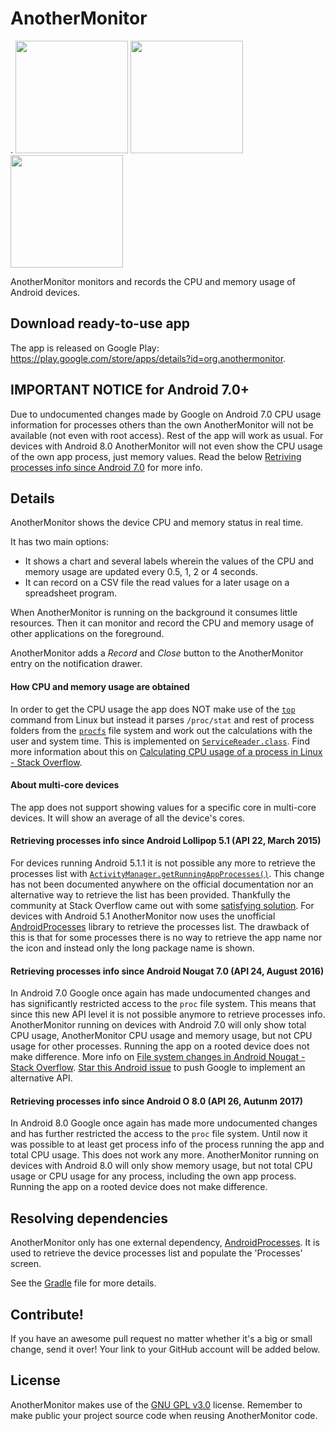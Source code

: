 # AnotherMonitor

.
<img src="https://lh4.ggpht.com/gfwMh4Ih0VD0AaxI8_eh11m6CRu_zSW6-U6F25AjCdlUjCkliWHBgJMhDb3ePdl_EMoT" width="180px" />
<img src="https://lh4.ggpht.com/fugTTF9i76nsfnpWfv34xe1Xz5u4dDWOqbTYkBaPrzud4zPuYIZtQQhEyH7pX9POjYU" width="180px" />
<img src="https://lh5.ggpht.com/96BmklbBOEOgL5mmXZQkofwswLGEzY4Zf6EirtF2nOBgf_cTo86RxuzCInv7etIfNgTO" width="180px" />

AnotherMonitor monitors and records the CPU and memory usage of Android devices.

## Download ready-to-use app

The app is released on Google Play: https://play.google.com/store/apps/details?id=org.anothermonitor.

## IMPORTANT NOTICE for Android 7.0+

Due to undocumented changes made by Google on Android 7.0 CPU usage information for processes others than the own AnotherMonitor will not be available (not even with root access). Rest of the app will work as usual. For devices with Android 8.0 AnotherMonitor will not even show the CPU usage of the own app process, just memory values. Read the below [Retriving processes info since Android 7.0](#retrieving-processes-info-since-android-nougat-70-api-24-august-2016) for more info.

## Details

AnotherMonitor shows the device CPU and memory status in real time.

It has two main options:
- It shows a chart and several labels wherein the values of the CPU and memory usage are updated every 0.5, 1, 2 or 4 seconds.
- It can record on a CSV file the read values for a later usage on a spreadsheet program.

When AnotherMonitor is running on the background it consumes little resources. Then it can monitor and record the CPU and memory usage of other applications on the foreground.

AnotherMonitor adds a *Record* and *Close* button to the AnotherMonitor entry on the notification drawer.

#### How CPU and memory usage are obtained

In order to get the CPU usage the app does NOT make use of the [`top`](https://en.wikipedia.org/wiki/Top_(software)) command from Linux but instead it parses `/proc/stat` and rest of process folders from the [`procfs`](https://en.wikipedia.org/wiki/Procfs) file system and work out the calculations with the user and system time. This is implemented on [`ServiceReader.class`](https://github.com/AntonioRedondo/AnotherMonitor/blob/master/AnotherMonitor/src/main/java/org/anothermonitor/ServiceReader.java#L259). Find more information about this on [Calculating CPU usage of a process in Linux - Stack Overflow](http://stackoverflow.com/questions/1420426/calculating-cpu-usage-of-a-process-in-linux).

#### About multi-core devices

The app does not support showing values for a specific core in multi-core devices. It will show an average of all the device's cores.

#### Retrieving processes info since Android Lollipop 5.1 (API 22, March 2015)

For devices running Android 5.1.1 it is not possible any more to retrieve the processes list with [`ActivityManager.getRunningAppProcesses()`](http://developer.android.com/reference/android/app/ActivityManager.html#getRunningAppProcesses%28%29). This change has not been documented anywhere on the official documentation nor an alternative way to retrieve the list has been provided. Thankfully the community at Stack Overflow came out with some [satisfying solution](http://stackoverflow.com/questions/30619349/android-5-1-1-and-above-getrunningappprocesses-returns-my-application-packag). For devices with Android 5.1 AnotherMonitor now uses the unofficial [AndroidProcesses](https://github.com/jaredrummler/AndroidProcesses) library to retrieve the processes list. The drawback of this is that for some processes there is no way to retrieve the app name nor the icon and instead only the long package name is shown.

#### Retrieving processes info since Android Nougat 7.0 (API 24, August 2016)

In Android 7.0 Google once again has made undocumented changes and has significantly restricted access to the `proc` file system. This means that since this new API level it is not possible anymore to retrieve processes info. AnotherMonitor running on devices with Android 7.0 will only show total CPU usage, AnotherMonitor CPU usage and memory usage, but not CPU usage for other processes. Running the app on a rooted device does not make difference. More info on [File system changes in Android Nougat - Stack Overflow](https://stackoverflow.com/questions/38590140/file-system-changes-in-android-nougat). [Star this Android issue](https://issuetracker.google.com/issues/37091475) to push Google to implement an alternative API.


#### Retrieving processes info since Android O 8.0 (API 26, Autunm 2017)

In Android 8.0 Google once again has made more undocumented changes and has further restricted the access to the `proc` file system. Until now it was possible to at least get process info of the process running the app and total CPU usage. This does not work any more. AnotherMonitor running on devices with Android 8.0 will only show memory usage, but not total CPU usage or CPU usage for any process, including the own app process. Running the app on a rooted device does not make difference.


## Resolving dependencies

AnotherMonitor only has one external dependency, [AndroidProcesses](https://github.com/jaredrummler/AndroidProcesses). It is used to retrieve the device processes list and populate the 'Processes' screen.

See the [Gradle](https://github.com/AntonioRedondo/AnotherMonitor/blob/master/AnotherMonitor/build.gradle) file for more details.

## Contribute!

If you have an awesome pull request no matter whether it's a big or small change, send it over! Your link to your GitHub account will be added below.

## License

AnotherMonitor makes use of the [GNU GPL v3.0](http://choosealicense.com/licenses/gpl-3.0/) license. Remember to make public your project source code when reusing AnotherMonitor code.
